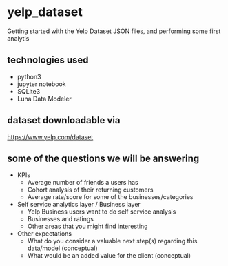# yelp_dataset
Getting started with the Yelp Dataset JSON files, and performing some first analytis

## technologies used
- python3
- jupyter notebook
- SQLite3
- Luna Data Modeler

## dataset downloadable via
https://www.yelp.com/dataset

## some of the questions we will be answering
 - KPIs 
   - Average number of friends a users has
   - Cohort analysis of their returning customers
   - Average rate/score for some of the businesses/categories
 - Self service analytics layer / Business layer 
   - Yelp Business users want to do self service analysis
   - Businesses and ratings
   - Other areas that you might find interesting
 - Other expectations 
   - What do you consider a valuable next step(s) regarding this data/model (conceptual)
   - What would be an added value for the client (conceptual)
